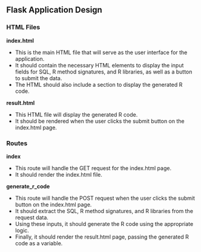  ## Flask Application Design

### HTML Files

**index.html**
- This is the main HTML file that will serve as the user interface for the application.
- It should contain the necessary HTML elements to display the input fields for SQL, R method signatures, and R libraries, as well as a button to submit the data.
- The HTML should also include a section to display the generated R code.

**result.html**
- This HTML file will display the generated R code.
- It should be rendered when the user clicks the submit button on the index.html page.

### Routes

**index**
- This route will handle the GET request for the index.html page.
- It should render the index.html file.

**generate_r_code**
- This route will handle the POST request when the user clicks the submit button on the index.html page.
- It should extract the SQL, R method signatures, and R libraries from the request data.
- Using these inputs, it should generate the R code using the appropriate logic.
- Finally, it should render the result.html page, passing the generated R code as a variable.